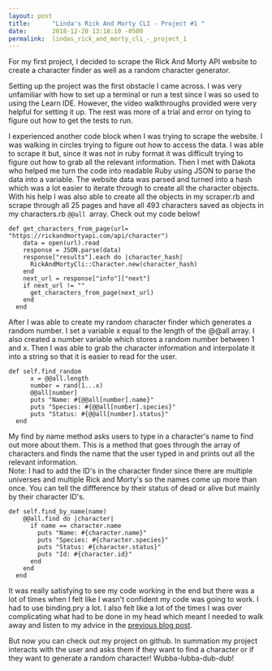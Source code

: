 ```yaml
---
layout: post
title:      "Linda's Rick And Morty CLI - Project #1 "
date:       2018-12-20 13:18:10 -0500
permalink:  lindas_rick_and_morty_cli_-_project_1
---
```



For my first project, I decided to scrape the Rick And Morty API website to create a character finder as well as a random character generator. 

Setting up the project was the first obstacle I came across. I was very unfamiliar with how to set up a terminal or run a test since I was so used to using the Learn IDE. However, the video walkthroughs provided were very helpful for setting it up. The rest was more of a trial and error on tying to figure out how to get the tests to run.

I experienced another code block when I was trying to scrape the website. I was walking in circles trying to figure out how to access the data. I was able to scrape it but, since it was not in ruby format it was difficult trying to figure out how to grab all the relevant information. Then I met with Dakota who helped me turn the code into readable Ruby using JSON to parse the data into a variable. The website data was parsed and turned into a hash which was a lot easier to iterate through to create all the character objects. With his help I was also able to create all the objects in my scraper.rb and scrape through all 25 pages and have all 493 characters saved as objects in my characters.rb `@@all `array. Check out my code below!

```
def get_characters_from_page(url= "https://rickandmortyapi.com/api/character")
    data = open(url).read
    response = JSON.parse(data)
    response["results"].each do |character_hash|
      RickAndMortyCli::Character.new(character_hash)
    end
    next_url = response["info"]["next"]
    if next_url != ""
      get_characters_from_page(next_url)
    end
  end
```


After I was able to create my random character finder which generates a random number. I set a variable x equal to the length of the @@all array. I also created a number variable which stores a random number between 1 and x. Then I was able to grab the character information and interpolate it into a string so that it is easier to read for the user. 


```
def self.find_random
      x = @@all.length
      number = rand(1...x)
      @@all[number]
      puts "Name: #{@@all[number].name}"
      puts "Species: #{@@all[number].species}"
      puts "Status: #{@@all[number].status}"
  end
```

My find by name method asks users to type in a character's name to find out more about them. This is a method that goes through the array of characters and finds the name that the user typed in and prints out all the relevant information.  
Note: I had to add the ID's in the character finder since there are multiple universes and multiple Rick and Morty's so the names come up more than once. You can tell the diffference by their status of dead or alive but mainly by their character ID's. 

```
def self.find_by_name(name)
    @@all.find do |character|
      if name == character.name
        puts "Name: #{character.name}"
        puts "Species: #{character.species}"
        puts "Status: #{character.status}"
        puts "Id: #{character.id}"
      end
    end
  end
```

It was really satisfying to see my code working in the end but there was a lot of times when I felt like I wasn't confident my code was going to work. I had to use binding.pry a lot. I also felt like a lot of the times I was over complicating what had to be done in my head which meant I needed to walk away and listen to my advice in the [previous blog post](https://lindachang186.github.io/top_3_ways_to_deal_with_coders_block). 

But now you can check out my project on github. In summation my project interacts with the user and asks them if they want to find a character or if they want to generate a random character! Wubba-lubba-dub-dub!

